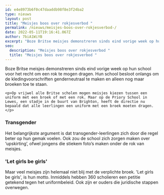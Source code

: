 ```yaml
---
id: e4e8973b6f0c47daaddb98f8e3f24ba2
type: nieuws
layout: post
title: "Meisjes boos over rokjesverbod "
permalink: /nieuws/meisjes-boos-over-rokjesverbod-/
date: 2022-05-11T19:16:41.067Z
author: 7biA1WiYB
excerpt: "Boze Britse meisjes demonstreren sinds eind vorige week op hun school voor het recht om een rok te mogen dragen. Hun school besloot onlangs om de kledingvoorschriften genderneutraal te maken en alleen nog maar broeken toe te staan.   "
seo:
  description: "Meisjes boos over rokjesverbod "
  title: "Meisjes boos over rokjesverbod "
---
```

Boze Britse meisjes demonstreren sinds eind vorige week op hun school voor het recht om een rok te mogen dragen. Hun school besloot onlangs om de kledingvoorschriften genderneutraal te maken en alleen nog maar broeken toe te staan.   

    <p>Op vrijwel alle Britse scholen mogen meisjes kiezen tussen een uniform met een broek of met een rok. Maar op de Priory School in Lewes, een stadje in de buurt van Brighton, heeft de directie nu bepaald dat alle leerlingen een uniform met een broek moeten dragen.</p>
<h3>Transgender</h3>
<p>Het belangrijkste argument is dat transgender-leerlingen zich door die regel beter op hun gemak voelen. Ook zou de school zich zorgen maken over ‘upskirting’, ofwel jongens die stiekem foto’s maken onder de rok van meisjes.</p>
<h3>'Let girls be girls'</h3>
<p>Maar veel meisjes zijn helemaal niet blij met de verplichte broek. 'Let girls be girls', is hun motto. Inmiddels hebben 360 scholieren een petitie getekend tegen het uniformbeleid. Ook zijn er ouders die juridische stappen overwegen.</p>  
